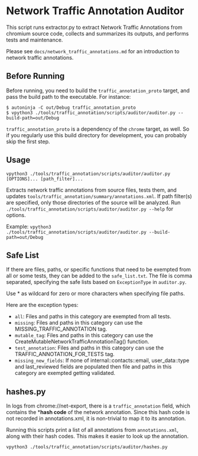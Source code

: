 # Network Traffic Annotation Auditor

This script runs extractor.py to extract Network Traffic Annotations
from chromium source code, collects and summarizes its outputs, and performs
tests and maintenance.

Please see `docs/network_traffic_annotations.md` for an introduction to network
traffic annotations.

## Before Running

Before running, you need to build the `traffic_annotation_proto` target, and
pass the build path to the executable. For instance:

```
$ autoninja -C out/Debug traffic_annotation_proto
$ vpython3 ./tools/traffic_annotation/scripts/auditor/auditor.py --build-path=out/Debug
```

`traffic_annotation_proto` is a dependency of the `chrome` target, as well. So
if you regularly use this build directory for development, you can probably skip
the first step.

## Usage

`vpython3 ./tools/traffic_annotation/scripts/auditor/auditor.py [OPTIONS]... [path_filter]...`

Extracts network traffic annotations from source files, tests them, and updates
`tools/traffic_annotation/summary/annotations.xml`. If path filter(s) are
specified, only those directories of the source will be analyzed.
Run `./tools/traffic_annotation/scripts/auditor/auditor.py --help` for options.

Example:
  `vpython3 ./tools/traffic_annotation/scripts/auditor/auditor.py --build-path=out/Debug`

## Safe List

If there are files, paths, or specific functions that need to be exempted from
all or some tests, they can be added to the `safe_list.txt`. The file is comma
separated, specifying the safe lists based on `ExceptionType` in `auditor.py`.

Use * as wildcard for zero or more characters when specifying file paths.

Here are the exception types:
* `all`: Files and paths in this category are exempted from all tests.
* `missing`: Files and paths in this category can use the
  MISSING_TRAFFIC_ANNOTATION tag.
* `mutable_tag`: Files and paths in this category can use the
  CreateMutableNetworkTrafficAnnotationTag() function.
* `test_annotation`: Files and paths in this category can use the
  TRAFFIC_ANNOTATION_FOR_TESTS tag.
* `missing_new_fields`: If none of internal::contacts::email, user_data::type
  and last_reviewed fields are populated then file and paths in this category
  are exempted getting validated.

## hashes.py

In logs from chrome://net-export, there is a `traffic_annotation` field, which
contains the ***hash code** of the network annotation. Since this hash code is
not recorded in annotations.xml, it is non-trivial to map it to its annotation.

Running this scripts print a list of all annotations from `annotations.xml`,
along with their hash codes. This makes it easier to look up the annotation.

```
vpython3 ./tools/traffic_annotation/scripts/auditor/hashes.py
```
